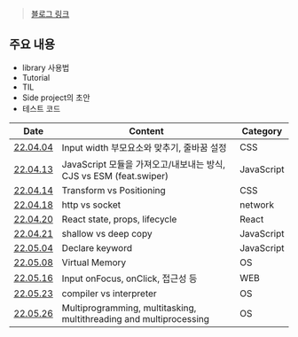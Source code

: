 > [블로그 링크](https://velog.io/@parkjisu6239?tag=TIL)



## 주요 내용
- library 사용법
- Tutorial
- TIL
- Side project의 초안
- 테스트 코드


| Date                                                         | Content                                    | Category |
| ------------------------------------------------------------ | ------------------------------------------ | -------- |
| [22.04.04](https://velog.io/@parkjisu6239/220404TIL-input-%EC%9D%98-width-height-%EB%A5%BC-%EB%B6%80%EB%AA%A8%EC%9A%94%EC%86%8C%EC%97%90-%EB%A7%9E%EC%B6%94%EA%B8%B0-span-%ED%83%9C%EA%B7%B8-%EC%9E%90%EB%8F%99-%EC%A4%84%EB%B0%94%EA%BF%88-%EB%AA%BB%ED%95%98%EA%B2%8C-%ED%95%98%EA%B8%B0) | Input width 부모요소와 맞추기, 줄바꿈 설정 | CSS      |
| [22.04.13](./swiper)                                                             |           JavaScript 모듈을 가져오고/내보내는 방식, CJS vs ESM (feat.swiper)                                 |    JavaScript      |
|                     [22.04.14](https://velog.io/@parkjisu6239/220414TIL-css-transform-vs-positioning)                                         |                                 Transform vs Positioning           |     CSS     |
| [22.04.18](./http_vs_socket.md) | http vs socket | network |
| [22.04.20](https://velog.io/@parkjisu6239/220420TIL-React-state-props-life-cycle) | React state, props, lifecycle | React |
| [22.04.21](./shallow_vs_deep) | shallow vs deep copy | JavaScript |
| [22.05.04](./declare_keyword.md) | Declare keyword | JavaScript |
| [22.05.08](./VirtualMemory.md) | Virtual Memory | OS |
| [22.05.16](./220516.md) | Input onFocus, onClick, 접근성 등 | WEB |
| [22.05.23](./compiler_vs_interpreter/220523.md) | compiler vs interpreter | OS |
| [22.05.26](./220526.md) | Multiprogramming, multitasking, multithreading and multiprocessing | OS |

